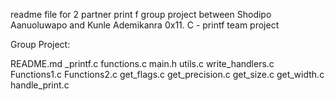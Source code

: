 readme file for 2 partner 
print f group project between Shodipo Aanuoluwapo and Kunle Ademikanra 0x11. C - printf team project

Group Project:

README.md
_printf.c 
functions.c
main.h
utils.c
write_handlers.c
Functions1.c
Functions2.c
get_flags.c
get_precision.c
get_size.c
 get_width.c
handle_print.c
